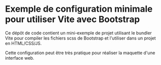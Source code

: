# Exemple de configuration minimale pour utiliser Vite avec Bootstrap

Ce dépôt de code contient un mini-exemple de projet utilisant le bundler
Vite pour compiler les fichiers scss de Bootstrap et l'utiliser dans un
projet en HTML/CSS/JS.

Cette configuration peut être très pratique pour réaliser la maquette d'une
interface web.
